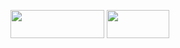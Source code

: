 
<img src="https://img.shields.io/badge/GitHub-181717?style=flat-square&logo=GitHub&logoColor=white" height="45px" width="150px"/> <img src="https://img.shields.io/badge/Java-007396?style=flat-square&logo=Java&logoColor=white"  height="45px" width="100px"/>

                                      
<!--
**kwonjaeeun/kwonjaeeun** is a ✨ _special_ ✨ repository because its `README.md` (this file) appears on your GitHub profile.
Here are some ideas to get you started:
- 🔭 I’m currently working on ...
- 🌱 I’m currently learning ...
- 👯 I’m looking to collaborate on ...
- 🤔 I’m looking for help with ...
- 💬 Ask me about ...
- 📫 How to reach me: ...
- 😄 Pronouns: ...
- ⚡ Fun fact: ...
-->
